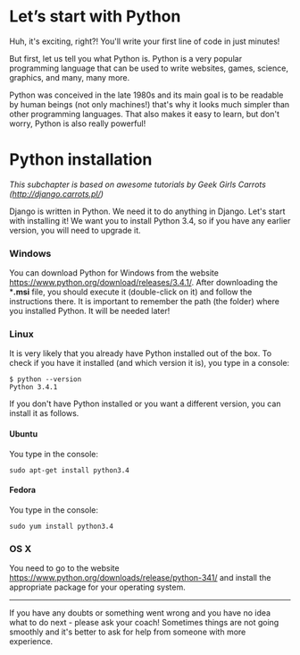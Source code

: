# Let’s start with Python

Huh, it's exciting, right?! You'll write your first line of code in just minutes!

But first, let us tell you what Python is. Python is a very popular programming language that can be used to write websites, games, science, graphics, and many, many more.

Python was conceived in the late 1980s and its main goal is to be readable by human beings (not only machines!) that's why it looks much simpler than other programming languages. That also makes it easy to learn, but don't worry, Python is also really powerful!

# Python installation

*This subchapter is based on awesome tutorials by Geek Girls Carrots (http://django.carrots.pl/)*

Django is written in Python. We need it to do anything in Django. Let's start with installing it! We want you to install Python 3.4, so if you have any earlier version, you will need to upgrade it.

### Windows

You can download Python for Windows from the website https://www.python.org/download/releases/3.4.1/. After downloading the ***.msi** file, you should execute it (double-click on it) and follow the instructions there. It is important to remember the path (the folder) where you installed Python. It will be needed later!

### Linux

It is very likely that you already have Python installed out of the box. To check if you have it installed (and which version it is), you type in a console:

    $ python --version
    Python 3.4.1

If you don't have Python installed or you want a different version, you can install it as follows.

#### Ubuntu

You type in the console:

    sudo apt-get install python3.4


#### Fedora

You type in the console:

    sudo yum install python3.4

### OS X

You need to go to the website https://www.python.org/downloads/release/python-341/ and install the appropriate package for your operating system.

----

If you have any doubts or something went wrong and you have no idea what to do next - please ask your coach! Sometimes things are not going smoothly and it's better to ask for help from someone with more experience.
